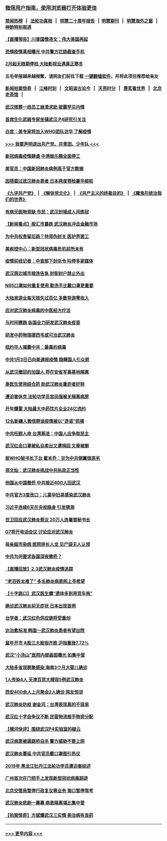 ### [微信用户指南，使用浏览器打开体验更佳](https://github.com/gfw-breaker/banned-news1/blob/master/indexes/wechat-guide.md?t=0)
#### [禁闻热榜](热点新闻.md?t=0)  &nbsp;&nbsp;|&nbsp;&nbsp; [法轮功真相](https://github.com/gfw-breaker/truth/blob/master/README.md?t=0) &nbsp;&nbsp;|&nbsp;&nbsp; [明慧二十周年报告](https://github.com/gfw-breaker/mh-reports/blob/master/README.md?t=0) &nbsp;&nbsp;|&nbsp;&nbsp;[明慧期刊](https://github.com/gfw-breaker/mh-qikan) &nbsp;&nbsp;|&nbsp;&nbsp; [明慧海外之窗](https://github.com/gfw-breaker/mh-news/blob/master/README.md?t=0) &nbsp;&nbsp;|&nbsp;&nbsp; [神韵特别报道](https://github.com/gfw-breaker/mh-news/blob/master/shenyun.md?t=0)
#### [【直播预告】川普国情咨文：伟大美国再起](../pages/nsc413/n11842079.md?t=02040844) 
#### [恐惧疫情真相曝光 中共警方拦路截查手机](../pages/nsc413/n11842396.md?t=02040844) 
#### [2月起无限期停拍 大陆影视业遇真正寒冬](../pages/nsc413/n11842344.md?t=02040844) 
#### 五毛举报越来越频繁，请网友们前往下载 [一键翻墙软件](https://github.com/gfw-breaker/ssr-accounts)，并将此项目推荐给亲友
#### [新闻拍案惊奇](https://github.com/gfw-breaker/banned-news1/blob/master/pages/link4.md) &nbsp;&nbsp;|&nbsp;&nbsp; [江峰时刻](https://github.com/gfw-breaker/banned-news1/blob/master/pages/link4.md) &nbsp;&nbsp;|&nbsp;&nbsp; [文昭谈古论今](https://github.com/gfw-breaker/banned-news1/blob/master/pages/link4.md) &nbsp;&nbsp;|&nbsp;&nbsp; [天亮时分](https://github.com/gfw-breaker/banned-news1/blob/master/pages/link4.md) &nbsp;&nbsp;|&nbsp;&nbsp; [萧茗看世界](https://github.com/gfw-breaker/banned-news1/blob/master/pages/link4.md) &nbsp;&nbsp;|&nbsp;&nbsp; [北京老茶馆](https://github.com/gfw-breaker/banned-news1/blob/master/pages/link4.md) &nbsp;&nbsp;|&nbsp;&nbsp; 
#### [武汉殡葬一线员工崩溃求助 披露罕见内情](../pages/nsc413/n11842482.md?t=02040844) 
#### [首席生化武器专家坐镇武汉 P4研究引关注](../pages/nsc413/n11842412.md?t=02040844) 
#### [白宫：美专家将加入WHO团队访华 了解疫情](../pages/nsc413/n11842198.md?t=02040844) 
#### [>>> 我要声明退出共产党、共青团、少年队 <<<](https://github.com/begood0513/goodnews/blob/master/quit/letter.md) 
#### [新冠病毒疫情肆虐 中港娱乐圈全面停工](../pages/nsc413/n11842193.md?t=02040844) 
#### [美官员：中国新冠肺炎病例高于官方数据](../pages/nsc413/n11842452.md?t=02040844) 
#### [因搭载过武汉肺炎患者 日本两度筛检豪华邮轮](../pages/nsc413/n11842447.md?t=02040844) 
#### [《九评共产党》](https://github.com/begood0513/9ping.md/blob/master/README.md) &nbsp;|&nbsp; [《解体党文化》](../../../../jtdwh.md/blob/master/README.md)  &nbsp;|&nbsp; [《共产主义的终极目的》](../../../../gczydzjmd.md/blob/master/README.md) &nbsp;|&nbsp; [《魔鬼在统治我们的世界》](../../../../mgztzwmdsj.md/blob/master/README.md) 
#### [有病无医物资缺 市民：武汉封城成人间炼狱](../pages/nsc413/n11839878.md?t=02040844) 
#### [【新闻看点】股汇市暴跌 武汉肺炎冲击金融市场](../pages/nsc413/n11842216.md?t=02040844) 
#### [为中共权贵留后路？林郑伪封关 医护界罢工](../pages/nsc413/n11842359.md?t=02040844) 
#### [美疾控中心：新型冠状病毒危机前所未有](../pages/nsc413/n11842406.md?t=02040844) 
#### [疫情前线记者：中宣部下封杀令 叫停多家媒体](../pages/nsc413/n11842178.md?t=02040844) 
#### [武汉周边城市接连告急 封街封户禁止外出](../pages/nsc413/n11842277.md?t=02040844) 
#### [N95口罩如何重复使用 勤洗手比戴口罩更重要](../pages/nsc413/n11842236.md?t=02040844) 
#### [大陆旅游业每天损失过百亿 多数导游零收入](../pages/nsc413/n11842179.md?t=02040844) 
#### [应对武汉肺炎病毒的中医经方疗法](../pages/nsc413/n11842157.md?t=02040844) 
#### [与时间赛跑  各国全力研发武汉肺炎疫苗](../pages/nsc413/n11842149.md?t=02040844) 
#### [研发中药物瑞德西韦或可治武汉肺炎](../pages/nsc413/n11842100.md?t=02040844) 
#### [纽约华人揭露中共：最毒的病毒](../pages/nsc413/n11840631.md?t=02040844) 
#### [中共1月3日已向美通报疫情 隐瞒国人引众怒](../pages/nsc413/n11841978.md?t=02040844) 
#### [从武汉撤回的加国人 将在安省军事基地隔离](../pages/nsc413/n11840777.md?t=02040844) 
#### [泰医生使用结合药 助武汉肺炎重症者好转](../pages/nsc413/n11842096.md?t=02040844) 
#### [遭迫害休克 法轮功学员宫凤强被关隔离病房](../pages/nsc413/n11841492.md?t=02040844) 
#### [开年爆雷  大陆最大中药饮片企业24亿违约](../pages/nsc413/n11841904.md?t=02040844) 
#### [12名新疆人微信群谈疫情被以“造谣”抓捕](../pages/nsc413/n11839897.md?t=02040844) 
#### [中共枉顾人命 台湾基进：中国人应争取民主](../pages/nsc413/n11841532.md?t=02040844) 
#### [武汉红会口罩被私自卖出又遭捐回 文章被删](../pages/nsc413/n11841871.md?t=02040844) 
#### [挺WHO秘书长下台 翟本乔：甘为中共侧翼很恶劣](../pages/nsc413/n11841484.md?t=02040844) 
#### [郑文灿：武汉肺炎挑战中共执政正当性](../pages/nsc413/n11841537.md?t=02040844) 
#### [他国从中国撤侨 中共接近400人回武汉](../pages/nsc413/n11841290.md?t=02040844) 
#### [中共官方3度改口：儿童孕妇易感染武汉肺炎](../pages/nsc413/n11841631.md?t=02040844) 
#### [习近平连续6天在央视隐身 引发猜测](../pages/nsc413/n11841881.md?t=02040844) 
#### [世卫回应武汉肺炎惹议 20万人连署罢秘书长](../pages/nsc413/n11841664.md?t=02040844) 
#### [G7将开电话会议 讨论应对武汉肺炎](../pages/nsc413/n11841658.md?t=02040844) 
#### [母亲超市染病 医院排长人龙 见尸袋无人认领](../pages/nsc413/n11841762.md?t=02040844) 
#### [中共为何要求各国深夜撤侨？](../pages/nsc413/n11841731.md?t=02040844) 
#### [【直播回放】2.3武汉肺炎疫情追踪](../pages/nsc413/n11841577.md?t=02040844) 
#### [“老百姓太难了” 多名肺炎病患网上寻希望](../pages/nsc413/n11841565.md?t=02040844) 
#### [【十字路口】武汉医生爆“遗体多到用货车拖”](../pages/nsc413/n11840013.md?t=02040844) 
#### [确诊武汉肺炎前无症状 日本出现首例](../pages/nsc413/n11841567.md?t=02040844) 
#### [台学者：武汉红色供应链将受重创](../pages/nsc413/n11841596.md?t=02040844) 
#### [达治愈标准 韩国一武汉肺炎患者有望出院](../pages/nsc413/n11841523.md?t=02040844) 
#### [鼠年开市 A股三大股指齐跌 沪指重挫7.72%](../pages/nsc413/n11840461.md?t=02040844) 
#### [武汉“小汤山”医院内部画面曝光 如集中营](../pages/nsc413/n11841060.md?t=02040844) 
#### [大陆多省现群聚感染 海南3个月大婴儿确诊](../pages/nsc413/n11841274.md?t=02040844) 
#### [1人传染4人 天津百货大楼现5例武汉肺炎](../pages/nsc413/n11840677.md?t=02040844) 
#### [西安400余人上月聚会2人确诊 网友惊讶](../pages/nsc413/n11841178.md?t=02040844) 
#### [武汉肺炎防疫 谢金河：台湾表现真的不容易](../pages/nsc413/n11841120.md?t=02040844) 
#### [武汉红十字会争议不断 民营物流接手物资分配](../pages/nsc413/n11840733.md?t=02040844) 
#### [【横河快评】围绕武汉P4实验室的疑云](../pages/nsc413/n11840494.md?t=02040844) 
#### [武汉病患被逼跳桥自杀 警方威胁不要上网](../pages/nsc413/n11838521.md?t=02040844) 
#### [武汉肺炎蔓延 中共官员戴口罩图引热议](../pages/nsc413/n11840917.md?t=02040844) 
#### [2019年 黑龙江牡丹江法轮功学员遭迫害综述](../pages/nsc413/n11839335.md?t=02040844) 
#### [广州首次在门把手上发现新型冠状病毒踪迹](../pages/nsc413/n11840613.md?t=02040844) 
#### [北京交管局暂停行政复议等业务 海口暂停驾考](../pages/nsc413/n11840528.md?t=02040844) 
#### [武汉肺炎悲剧一幕幕 病患隔离堪比集中营](../pages/nsc413/n11838047.md?t=02040844) 
#### [【拍案惊奇】方斌爆武汉三实情 美治病有良药](../pages/nsc413/n11839984.md?t=02040844) 

----
#### [ >>> 更早内容 <<< ](../indexes/nsc413-earlier.md)
